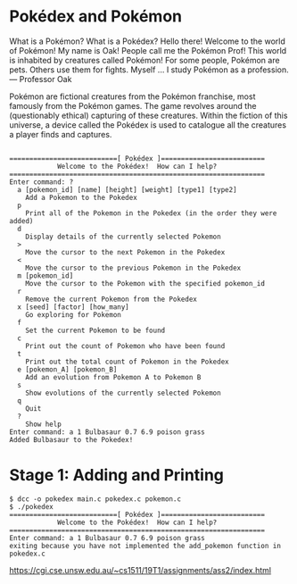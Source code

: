 # Pokédex and Pokémon
What is a Pokémon? What is a Pokédex?
Hello there! Welcome to the world of Pokémon! My name is Oak! People call me the Pokémon Prof! This world is inhabited by creatures called Pokémon! For some people, Pokémon are pets. Others use them for fights. Myself ... I study Pokémon as a profession. — Professor Oak

Pokémon are fictional creatures from the Pokémon franchise, most famously from the Pokémon games. The game revolves around the (questionably ethical) capturing of these creatures. Within the fiction of this universe, a device called the Pokédex is used to catalogue all the creatures a player finds and captures.
```

===========================[ Pokédex ]==========================
            Welcome to the Pokédex!  How can I help?
================================================================
Enter command: ?
  a [pokemon_id] [name] [height] [weight] [type1] [type2]
    Add a Pokemon to the Pokedex
  p
    Print all of the Pokemon in the Pokedex (in the order they were added)
  d
    Display details of the currently selected Pokemon
  >
    Move the cursor to the next Pokemon in the Pokedex
  <
    Move the cursor to the previous Pokemon in the Pokedex
  m [pokemon_id]
    Move the cursor to the Pokemon with the specified pokemon_id
  r
    Remove the current Pokemon from the Pokedex
  x [seed] [factor] [how_many]
    Go exploring for Pokemon
  f
    Set the current Pokemon to be found
  c
    Print out the count of Pokemon who have been found
  t
    Print out the total count of Pokemon in the Pokedex
  e [pokemon_A] [pokemon_B]
    Add an evolution from Pokemon A to Pokemon B
  s
    Show evolutions of the currently selected Pokemon
  q
    Quit
  ?
    Show help
Enter command: a 1 Bulbasaur 0.7 6.9 poison grass
Added Bulbasaur to the Pokedex!
```

# Stage 1: Adding and Printing
```
$ dcc -o pokedex main.c pokedex.c pokemon.c
$ ./pokedex
===========================[ Pokédex ]==========================
            Welcome to the Pokédex!  How can I help?
================================================================
Enter command: a 1 Bulbasaur 0.7 6.9 poison grass
exiting because you have not implemented the add_pokemon function in pokedex.c
```




https://cgi.cse.unsw.edu.au/~cs1511/19T1/assignments/ass2/index.html
